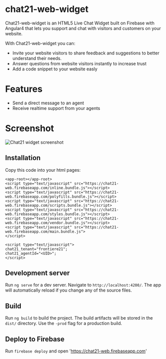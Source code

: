 # chat21-web-widget

Chat21-web-widget is an HTML5 Live Chat Widget built on Firebase with Angular4 that lets you support and chat with visitors and customers on your website. 

With Chat21-web-widget you can:
* Invite your website visitors to share feedback and suggestions to better understand their needs.
* Answer questions from website visitors instantly to increase trust
* Add a code snippet to your website easly 

# Features
* Send a direct message to an agent
* Receive realtime support from your agents

# Screenshot

![Chat21 widget screenshot](https://raw.githubusercontent.com/chat21/chat21-web-widget/master/src/assets/screenshot.png)

## Installation

Copy this code into your html pages:

```
<app-root></app-root>
<script type="text/javascript" src="https://chat21-web.firebaseapp.com/inline.bundle.js"></script>
<script type="text/javascript" src="https://chat21-web.firebaseapp.com/polyfills.bundle.js"></script>
<script type="text/javascript" src="https://chat21-web.firebaseapp.com/scripts.bundle.js"></script>
<script type="text/javascript" src="https://chat21-web.firebaseapp.com/styles.bundle.js"></script>
<script type="text/javascript" src="https://chat21-web.firebaseapp.com/vendor.bundle.js"></script>
<script type="text/javascript" src="https://chat21-web.firebaseapp.com/main.bundle.js">
</script>

<script type="text/javascript">
chat21_tenant="frontiere21";
chat21_agentId="<UID>";
</script>
```


## Development server

Run `ng serve` for a dev server. Navigate to `http://localhost:4200/`. The app will automatically reload if you change any of the source files.

## Build

Run `ng build` to build the project. The build artifacts will be stored in the `dist/` directory. Use the `-prod` flag for a production build.

## Deploy to Firebase 
Run `firebase deploy` and open 'https://chat21-web.firebaseapp.com'
